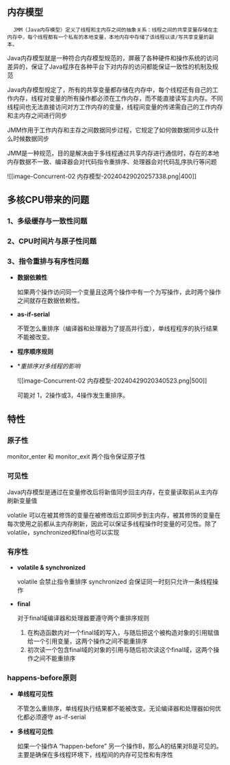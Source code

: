 
## 内存模型

```
  JMM（Java内存模型）定义了线程和主内存之间的抽象关系：线程之间的共享变量存储在主内存中，每个线程都有一个私有的本地变量，本地内存中存储了该线程以读/写共享变量的副本。
```

Java内存模型就是一种符合内存模型规范的，屏蔽了各种硬件和操作系统的访问差异的，保证了Java程序在各种平台下对内存的访问都能保证一致性的机制及规范

Java内存模型规定了，所有的共享变量都存储在内存中，每个线程还有自己的工作内存，线程对变量的所有操作都必须在工作内存，而不能直接读写主内存。不同线程间也无法直接访问对方工作内存的变量，线程间变量的传递需自己的工作内存和主内存之间进行同步

JMM作用于工作内存和主存之间数据同步过程，它规定了如何做数据同步以及什么时候数据同步

JMM是一种规范，目的是解决由于多线程通过共享内存进行通信时，存在的本地内存数据不一致、编译器会对代码指令重排序、处理器会对代码乱序执行等问题

![[image-Concurrent-02 内存模型-20240429020257338.png|400]]


## 多核CPU带来的问题

### 1、多级缓存与一致性问题

### 2、CPU时间片与原子性问题


### 3、指令重排与有序性问题

- **数据依赖性**

	如果两个操作访问同一个变量且这两个操作中有一个为写操作，此时两个操作之间就存在数据依赖性。

- **as-if-serial**

	不管怎么重排序（编译器和处理器为了提高并行度），单线程程序的执行结果不能被改变。

- **程序顺序规则**

- **重排序对多线程的影响*

	![[image-Concurrent-02 内存模型-20240429020340523.png|500]]

	可能对 1，2操作或3，4操作发生重排序。





## 特性

### 原子性

monitor_enter 和 monitor_exit 两个指令保证原子性

### 可见性

Java内存模型是通过在变量修改后将新值同步回主内存，在变量读取前从主内存刷新变量值

volatile 可以在被其修饰的变量在被修改后立即同步到主内存，被其修饰的变量在每次使用之前都从主内存刷新，因此可以保证多线程操作时变量的可见性。除了volatile，synchronized和final也可以实现

### 有序性

-  **volatile & synchronized** 

	volatile 会禁止指令重排序
	synchronized 会保证同一时刻只允许一条线程操作


-  **final**

	对于final域编译器和处理器要遵守两个重排序规则
	1. 在构造函数内对一个final域的写入，与随后把这个被构造对象的引用赋值给一个引用变量，这两个操作之间不能重排序
	2. 初次读一个包含final域的对象的引用与随后初次读这个final域，这两个操作之间不能重排序

### happens-before原则

-  **单线程可见性**

	不管怎么重排序，单线程执行结果都不能被改变。无论编译器和处理器如何优化都必须遵守 as-if-serial

-  **多线程可见性**

	如果一个操作A “happen-before” 另一个操作B，那么A的结果对B是可见的。主要是确保在多线程环境下，线程间的内存可见性和有序性